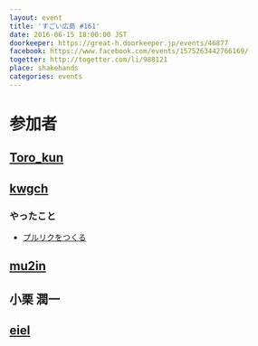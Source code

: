 ```yaml
---
layout: event
title: 'すごい広島 #161'
date: 2016-06-15 18:00:00 JST
doorkeeper: https://great-h.doorkeeper.jp/events/46877
facebook: https://www.facebook.com/events/1575263442766169/
togetter: http://togetter.com/li/988121
place: shakehands
categories: events
---
```


# 参加者

## [Toro_kun](https://twitter.com/Toro_kun)


## [kwgch](https://github.com/kwgch)

### やったこと

* [プルリクをつくる](https://github.com/great-h/great-h.github.io/pull/1814)

## [mu2in](http://twitter.com/mu2in)


## 小栗 潤一


## [eiel](http://eiel.info/)
